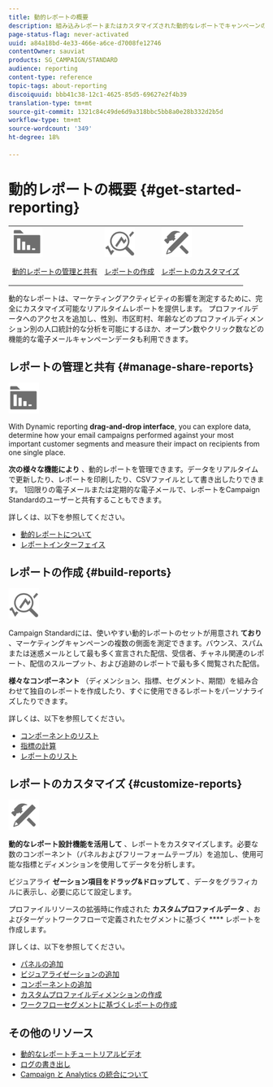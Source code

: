 ```yaml
---
title: 動的レポートの概要
description: 組み込みレポートまたはカスタマイズされた動的なレポートでキャンペーンの成功を分析します。
page-status-flag: never-activated
uuid: a84a18bd-4e33-466e-a6ce-d7008fe12746
contentOwner: sauviat
products: SG_CAMPAIGN/STANDARD
audience: reporting
content-type: reference
topic-tags: about-reporting
discoiquuid: bbb41c38-12c1-4625-85d5-69627e2f4b39
translation-type: tm+mt
source-git-commit: 1321c84c49de6d9a318bbc5bb8a0e28b332d2b5d
workflow-type: tm+mt
source-wordcount: '349'
ht-degree: 18%

---
```



# 動的レポートの概要 {#get-started-reporting}

<table>
<tr>
<td><img src="assets/do-not-localize/icon_manage.svg" width="60px"><p><a href="#manage-share-reports">動的レポートの管理と共有</a></p></td>
<td><img src="assets/do-not-localize/icon_build.svg" width="60px"><p><a href="#build-reports">レポートの作成</a></p></td>
<td><img src="assets/do-not-localize/icon_customize.svg" width="60px"><p><a href="#customize-reports">レポートのカスタマイズ</a></p></td></tr>
</table>

動的なレポートは、マーケティングアクティビティの影響を測定するために、完全にカスタマイズ可能なリアルタイムレポートを提供します。 プロファイルデータへのアクセスを追加し、性別、市区町村、年齢などのプロファイルディメンション別の人口統計的な分析を可能にするほか、オープン数やクリック数などの機能的な電子メールキャンペーンデータも利用できます。

## レポートの管理と共有 {#manage-share-reports}

<img src="assets/do-not-localize/icon_manage.svg" width="60px">

With Dynamic reporting **drag-and-drop interface**, you can explore data, determine how your email campaigns performed against your most important customer segments and measure their impact on recipients from one single place.

**次の様々な機能により** 、動的レポートを管理できます。データをリアルタイムで更新したり、レポートを印刷したり、CSVファイルとして書き出したりできます。 1回限りの電子メールまたは定期的な電子メールで、レポートをCampaign Standardのユーザーと共有することもできます。

詳しくは、以下を参照してください。

* [動的レポートについて](../../reporting/using/about-dynamic-reports.md)
* [レポートインターフェイス](../../reporting/using/reporting-interface.md)

## レポートの作成 {#build-reports}

<img src="assets/do-not-localize/icon_build.svg" width="60px">

Campaign Standardには、使いやすい動的レポートのセットが用意され **ており** 、マーケティングキャンペーンの複数の側面を測定できます。バウンス、スパムまたは迷惑メールとして最も多く宣言された配信、受信者、チャネル関連のレポート、配信のスループット、および追跡のレポートで最も多く閲覧された配信。

**様々なコンポーネント** （ディメンション、指標、セグメント、期間）を組み合わせて独自のレポートを作成したり、すぐに使用できるレポートをパーソナライズしたりできます。

詳しくは、以下を参照してください。

* [コンポーネントのリスト](../../reporting/using/list-of-components-.md)
* [指標の計算](../../reporting/using/indicator-calculation.md)
* [レポートのリスト](../../reporting/using/defining-the-report-period.md)

## レポートのカスタマイズ {#customize-reports}

<img src="assets/do-not-localize/icon_customize.svg" width="60px">

**動的なレポート設計機能を活用して** 、レポートをカスタマイズします。必要な数のコンポーネント（パネルおよびフリーフォームテーブル）を追加し、使用可能な指標とディメンションを使用してデータを分析します。

ビジュアライ **ゼーション項目をドラッグ&amp;ドロップして** 、データをグラフィカルに表示し、必要に応じて設定します。

プロファイルリソースの拡張時に作成された **カスタムプロファイルデータ** 、およびターゲットワークフローで定義されたセグメントに基づく **** レポートを作成します。

詳しくは、以下を参照してください。

* [パネルの追加](../../reporting/using/adding-panels.md)
* [ビジュアライゼーションの追加](../../reporting/using/adding-visualizations.md)
* [コンポーネントの追加](../../reporting/using/adding-components.md)
* [カスタムプロファイルディメンションの作成](../../reporting/using/creating-a-custom-profile-dimension.md)
* [ワークフローセグメントに基づくレポートの作成](../../reporting/using/creating-a-report-workflow-segment.md)

## その他のリソース

* [動的なレポートチュートリアルビデオ](https://docs.adobe.com/content/help/en/campaign-standard-learn/tutorials/reporting/exploring-reports.html)
* [ログの書き出し](../../automating/using/exporting-logs.md)
* [Campaign と Analytics の統合について](../../integrating/using/about-campaign-analytics-integration.md)